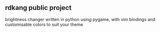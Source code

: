 ## rdkang public project

brightness changer written in python using pygame, with vim bindings
 and customisable colors to suit your theme
